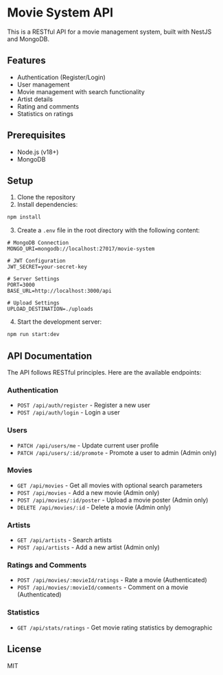 # Movie System API

This is a RESTful API for a movie management system, built with NestJS and MongoDB.

## Features

- Authentication (Register/Login)
- User management
- Movie management with search functionality
- Artist details
- Rating and comments
- Statistics on ratings

## Prerequisites

- Node.js (v18+)
- MongoDB

## Setup

1. Clone the repository
2. Install dependencies:

```bash
npm install
```

3. Create a `.env` file in the root directory with the following content:

```
# MongoDB Connection
MONGO_URI=mongodb://localhost:27017/movie-system

# JWT Configuration
JWT_SECRET=your-secret-key

# Server Settings
PORT=3000
BASE_URL=http://localhost:3000/api

# Upload Settings
UPLOAD_DESTINATION=./uploads
```

4. Start the development server:

```bash
npm run start:dev
```

## API Documentation

The API follows RESTful principles. Here are the available endpoints:

### Authentication

- `POST /api/auth/register` - Register a new user
- `POST /api/auth/login` - Login a user

### Users

- `PATCH /api/users/me` - Update current user profile
- `PATCH /api/users/:id/promote` - Promote a user to admin (Admin only)

### Movies

- `GET /api/movies` - Get all movies with optional search parameters
- `POST /api/movies` - Add a new movie (Admin only)
- `POST /api/movies/:id/poster` - Upload a movie poster (Admin only)
- `DELETE /api/movies/:id` - Delete a movie (Admin only)

### Artists

- `GET /api/artists` - Search artists
- `POST /api/artists` - Add a new artist (Admin only)

### Ratings and Comments

- `POST /api/movies/:movieId/ratings` - Rate a movie (Authenticated)
- `POST /api/movies/:movieId/comments` - Comment on a movie (Authenticated)

### Statistics

- `GET /api/stats/ratings` - Get movie rating statistics by demographic

## License

MIT
